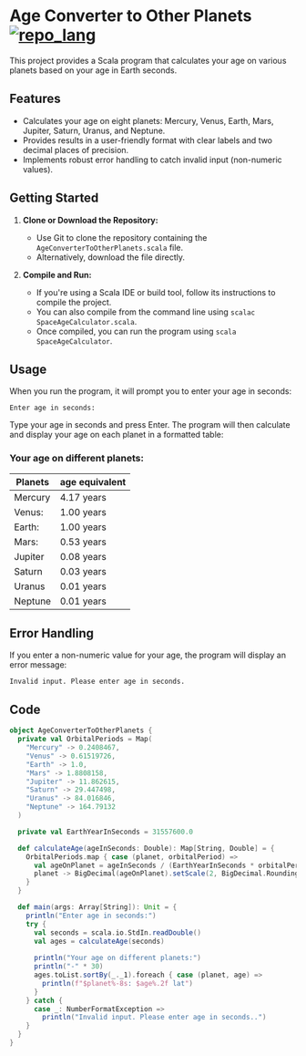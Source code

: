 # Age Converter to Other Planets [![repo_lang](https://skillicons.dev/icons?i=scala)](#)

This project provides a Scala program that calculates your age on various planets based on your age in Earth seconds.

## Features

* Calculates your age on eight planets: Mercury, Venus, Earth, Mars, Jupiter, Saturn, Uranus, and Neptune.
* Provides results in a user-friendly format with clear labels and two decimal places of precision.
* Implements robust error handling to catch invalid input (non-numeric values).

## Getting Started

1. **Clone or Download the Repository:**
   - Use Git to clone the repository containing the `AgeConverterToOtherPlanets.scala` file.
   - Alternatively, download the file directly.

2. **Compile and Run:**
   - If you're using a Scala IDE or build tool, follow its instructions to compile the project.
   - You can also compile from the command line using `scalac SpaceAgeCalculator.scala`.
   - Once compiled, you can run the program using `scala SpaceAgeCalculator`.

## Usage

When you run the program, it will prompt you to enter your age in seconds:


    
    Enter age in seconds:
    
    
Type your age in seconds and press Enter. The program will then calculate and display your age on each planet in a formatted table:

### Your age on different planets:
Planets  | age equivalent
------------- | -------------
Mercury   |   4.17 years
Venus:  |    1.00 years
Earth:  |  1.00 years
Mars:    |   0.53 years
Jupiter  |  0.08 years
Saturn  | 0.03 years
Uranus  |  0.01 years
Neptune  | 0.01 years



## Error Handling

If you enter a non-numeric value for your age, the program will display an error message:

    Invalid input. Please enter age in seconds.


## Code

```scala
object AgeConverterToOtherPlanets {
  private val OrbitalPeriods = Map(
    "Mercury" -> 0.2408467,
    "Venus" -> 0.61519726,
    "Earth" -> 1.0,
    "Mars" -> 1.8808158,
    "Jupiter" -> 11.862615,
    "Saturn" -> 29.447498,
    "Uranus" -> 84.016846,
    "Neptune" -> 164.79132
  )

  private val EarthYearInSeconds = 31557600.0

  def calculateAge(ageInSeconds: Double): Map[String, Double] = {
    OrbitalPeriods.map { case (planet, orbitalPeriod) =>
      val ageOnPlanet = ageInSeconds / (EarthYearInSeconds * orbitalPeriod)
      planet -> BigDecimal(ageOnPlanet).setScale(2, BigDecimal.RoundingMode.HALF_UP).toDouble
    }
  }

  def main(args: Array[String]): Unit = {
    println("Enter age in seconds:")
    try {
      val seconds = scala.io.StdIn.readDouble()
      val ages = calculateAge(seconds)
      
      println("Your age on different planets:")
      println("-" * 30)
      ages.toList.sortBy(_._1).foreach { case (planet, age) =>
        println(f"$planet%-8s: $age%.2f lat")
      }
    } catch {
      case _: NumberFormatException => 
        println("Invalid input. Please enter age in seconds..")
    }
  }
}

```

